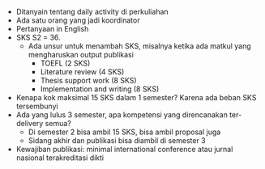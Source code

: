 - Ditanyain tentang daily activity di perkuliahan
- Ada satu orang yang jadi koordinator
- Pertanyaan in English
- SKS S2 = 36.
	- Ada unsur untuk menambah SKS, misalnya ketika ada matkul yang mengharuskan output publikasi
		- TOEFL (2 SKS)
		- Literature review (4 SKS)
		- Thesis support work (8 SKS)
		- Implementation and writing (8 SKS)
- Kenapa kok maksimal 15 SKS dalam 1 semester?
  Karena ada beban SKS tersembunyi
- Ada yang lulus 3 semester, apa kompetensi yang direncanakan ter-delivery semua?
	- Di semester 2 bisa ambil 15 SKS, bisa ambil proposal juga
	- Sidang akhir dan publikasi bisa diambil di semester 3
- Kewajiban publikasi: minimal international conference atau jurnal nasional terakreditasi dikti